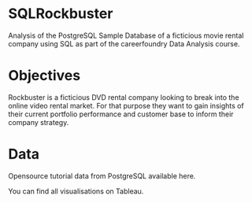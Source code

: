 # SQLRockbuster
Analysis of the PostgreSQL Sample Database of a ficticious movie rental company using SQL as part of the careerfoundry Data Analysis course.

# Objectives
Rockbuster is a ficticious DVD rental company looking to break into the online video rental market. For that purpose they want to gain insights of their current portfolio performance and customer base to inform their company strategy.

# Data
Opensource tutorial data from PostgreSQL available here.

You can find all visualisations on Tableau.
